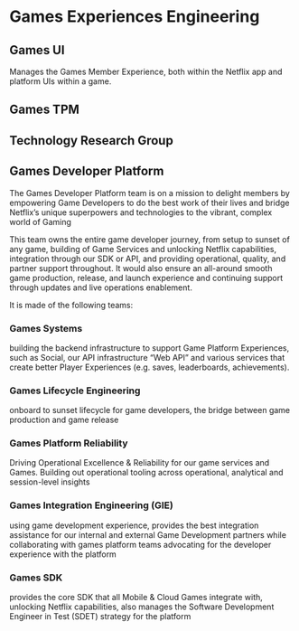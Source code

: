 # Games Experiences Engineering

## Games UI
Manages the Games Member Experience, both within the Netflix app and platform UIs within a game.

## Games TPM

## Technology Research Group

## Games Developer Platform

The Games Developer Platform team is on a mission to delight members by empowering Game Developers to do the best work of their lives and bridge Netflix’s unique superpowers and technologies to the vibrant, complex world of Gaming

This team owns the entire game developer journey, from setup to sunset of any game, building of Game Services and unlocking Netflix capabilities, integration through our SDK or API, and providing operational, quality, and partner support throughout. It would also ensure an all-around smooth game production, release, and launch experience and continuing support through updates and live operations enablement.

It is made of the following teams:

### Games Systems

building the backend infrastructure to support Game Platform Experiences, such as Social, our API infrastructure “Web API” and various services that create better Player Experiences (e.g. saves, leaderboards, achievements).

### Games Lifecycle Engineering

onboard to sunset lifecycle for game developers, the bridge between game production and game release

### Games Platform Reliability

Driving Operational Excellence & Reliability for our game services and Games.  Building out operational tooling across operational, analytical and session-level insights

### Games Integration Engineering (GIE)

using game development experience, provides the best integration assistance for our internal and external Game Development partners while collaborating with games platform teams advocating for the developer experience with the platform

### Games SDK

provides the core SDK that all Mobile & Cloud Games integrate with, unlocking Netflix capabilities, also manages the Software Development Engineer in Test (SDET) strategy for the platform

